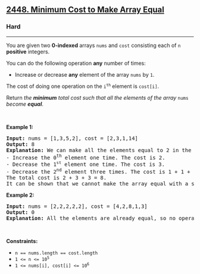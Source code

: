 <h2><a href="https://leetcode.com/problems/minimum-cost-to-make-array-equal/">2448. Minimum Cost to Make Array Equal</a></h2><h3>Hard</h3><hr><div style="user-select: auto;"><p style="user-select: auto;">You are given two <strong style="user-select: auto;">0-indexed</strong> arrays <code style="user-select: auto;">nums</code> and <code style="user-select: auto;">cost</code> consisting each of <code style="user-select: auto;">n</code> <strong style="user-select: auto;">positive</strong> integers.</p>

<p style="user-select: auto;">You can do the following operation <strong style="user-select: auto;">any</strong> number of times:</p>

<ul style="user-select: auto;">
	<li style="user-select: auto;">Increase or decrease <strong style="user-select: auto;">any</strong> element of the array <code style="user-select: auto;">nums</code> by <code style="user-select: auto;">1</code>.</li>
</ul>

<p style="user-select: auto;">The cost of doing one operation on the <code style="user-select: auto;">i<sup style="user-select: auto;">th</sup></code> element is <code style="user-select: auto;">cost[i]</code>.</p>

<p style="user-select: auto;">Return <em style="user-select: auto;">the <strong style="user-select: auto;">minimum</strong> total cost such that all the elements of the array </em><code style="user-select: auto;">nums</code><em style="user-select: auto;"> become <strong style="user-select: auto;">equal</strong></em>.</p>

<p style="user-select: auto;">&nbsp;</p>
<p style="user-select: auto;"><strong class="example" style="user-select: auto;">Example 1:</strong></p>

<pre style="user-select: auto;"><strong style="user-select: auto;">Input:</strong> nums = [1,3,5,2], cost = [2,3,1,14]
<strong style="user-select: auto;">Output:</strong> 8
<strong style="user-select: auto;">Explanation:</strong> We can make all the elements equal to 2 in the following way:
- Increase the 0<sup style="user-select: auto;">th</sup> element one time. The cost is 2.
- Decrease the 1<sup style="user-select: auto;"><span style="font-size: 10.8333px; user-select: auto;">st</span></sup> element one time. The cost is 3.
- Decrease the 2<sup style="user-select: auto;">nd</sup> element three times. The cost is 1 + 1 + 1 = 3.
The total cost is 2 + 3 + 3 = 8.
It can be shown that we cannot make the array equal with a smaller cost.
</pre>

<p style="user-select: auto;"><strong class="example" style="user-select: auto;">Example 2:</strong></p>

<pre style="user-select: auto;"><strong style="user-select: auto;">Input:</strong> nums = [2,2,2,2,2], cost = [4,2,8,1,3]
<strong style="user-select: auto;">Output:</strong> 0
<strong style="user-select: auto;">Explanation:</strong> All the elements are already equal, so no operations are needed.
</pre>

<p style="user-select: auto;">&nbsp;</p>
<p style="user-select: auto;"><strong style="user-select: auto;">Constraints:</strong></p>

<ul style="user-select: auto;">
	<li style="user-select: auto;"><code style="user-select: auto;">n == nums.length == cost.length</code></li>
	<li style="user-select: auto;"><code style="user-select: auto;">1 &lt;= n &lt;= 10<sup style="user-select: auto;">5</sup></code></li>
	<li style="user-select: auto;"><code style="user-select: auto;">1 &lt;= nums[i], cost[i] &lt;= 10<sup style="user-select: auto;">6</sup></code></li>
</ul>
</div>